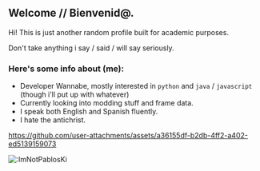 ## Welcome // Bienvenid@.

Hi! This is just another random profile built for academic purposes.

Don't take anything i say / said / will say seriously.

### [&#x200B;](#)Here's some info about (me):

* Developer Wannabe, mostly interested in `python` and `java` / `javascript` (though i'll put up with whatever)
* Currently looking into modding stuff and frame data.
* I speak both English and Spanish fluently.
* I hate the antichrist.

https://github.com/user-attachments/assets/a36155df-b2db-4ff2-a402-ed5139159073

![:ImNotPablosKi](https://profile-counter.glitch.me/{ImNotPablosKi}/count.svg)
